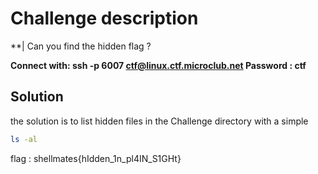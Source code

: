 # Challenge description

**| Can you find the hidden flag ?

**Connect with: ssh -p 6007 ctf@linux.ctf.microclub.net
Password : ctf**

## Solution 

the solution is to list hidden files in the Challenge directory with a simple 
```Bash
ls -al 
```

flag : shellmates{hIdden_1n_pl4IN_S1GHt}
